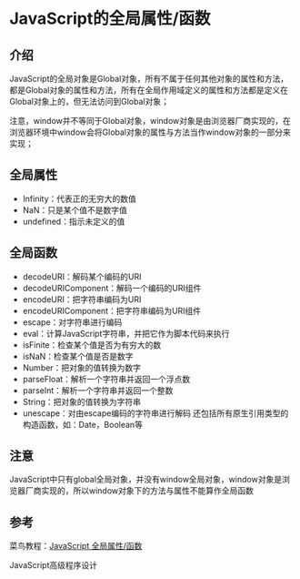 # JavaScript的全局属性/函数

## 介绍

JavaScript的全局对象是Global对象，所有不属于任何其他对象的属性和方法，都是Global对象的属性和方法，所有在全局作用域定义的属性和方法都是定义在Global对象上的，但无法访问到Global对象；

注意，window并不等同于Global对象，window对象是由浏览器厂商实现的，在浏览器环境中window会将Global对象的属性与方法当作window对象的一部分来实现；

## 全局属性

* Infinity：代表正的无穷大的数值
* NaN：只是某个值不是数字值
* undefined：指示未定义的值

## 全局函数

* decodeURI：解码某个编码的URI
* decodeURIComponent：解码一个编码的URI组件
* encodeURI：把字符串编码为URI
* encodeURIComponent：把字符串编码为URI组件
* escape：对字符串进行编码
* eval：计算JavaScript字符串，并把它作为脚本代码来执行
* isFinite：检查某个值是否为有穷大的数
* isNaN：检查某个值是否是数字
* Number：把对象的值转换为数字
* parseFloat：解析一个字符串并返回一个浮点数
* parseInt：解析一个字符串并返回一个整数
* String：把对象的值转换为字符串
* unescape：对由escape编码的字符串进行解码
还包括所有原生引用类型的构造函数，如：Date，Boolean等
## 注意

JavaScript中只有global全局对象，并没有window全局对象，window对象是浏览器厂商实现的，所以window对象下的方法与属性不能算作全局函数

## 参考

菜鸟教程：[JavaScript 全局属性/函数](https://www.runoob.com/jsref/jsref-obj-global.html)

JavaScript高级程序设计